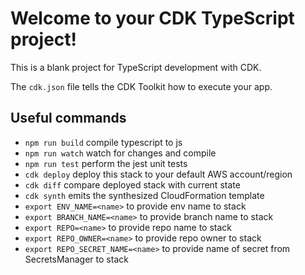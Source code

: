 # Welcome to your CDK TypeScript project!

This is a blank project for TypeScript development with CDK.

The `cdk.json` file tells the CDK Toolkit how to execute your app.

## Useful commands

 * `npm run build`   compile typescript to js
 * `npm run watch`   watch for changes and compile
 * `npm run test`    perform the jest unit tests
 * `cdk deploy`      deploy this stack to your default AWS account/region
 * `cdk diff`        compare deployed stack with current state
 * `cdk synth`       emits the synthesized CloudFormation template
*  `export ENV_NAME=<name>`  to provide env name to stack
*  `export BRANCH_NAME=<name>`  to provide branch name to stack
*  `export REPO=<name>`  to provide repo name to stack
*  `export REPO_OWNER=<name>`  to provide repo  owner to stack
*  `export REPO_SECRET_NAME=<name>`  to provide name of secret  from SecretsManager to stack
